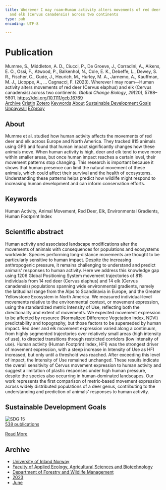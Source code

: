 ```yaml
---
title: Wherever I may roam—Human activity alters movements of red deer (Cervus elaphus)
  and elk (Cervus canadensis) across two continents
type: pub
encoding: UTF-8

---
```

<h1>Publication</h1>
<article id="csl-bib-container-5DCASJRT" class="csl-bib-container">
  <div class="csl-bib-body"> <div class="csl-entry">Mumme, S., Middleton, A. D., Ciucci, P., De Groeve, J., Corradini, A., Aikens, E. O., Ossi, F., Atwood, P., Balkenhol, N., Cole, E. K., Debeffe, L., Dewey, S. R., Fischer, C., Gude, J., Heurich, M., Hurley, M. A., Jarnemo, A., Kauffman, M. J., Licoppe, A., … Cagnacci, F. (2023). Wherever I may roam—Human activity alters movements of red deer (Cervus elaphus) and elk (Cervus canadensis) across two continents. <i>Global Change Biology</i>, <i>29</i>(20), 5788–5801. <a href="https://doi.org/10.1111/gcb.16769">https://doi.org/10.1111/gcb.16769</a></div> </div>
  <div class="csl-bib-buttons">
    <a href="#taxonomy-article-5DCASJRT" alt="archive" class="csl-bib-button">Archive</a>
    <a href="https://app.cristin.no/results/show.jsf?id=2157917" alt="Cristin" class="csl-bib-button">Cristin</a>
    <a href="http://zotero.org/groups/5881554/items/5DCASJRT" alt="Zotero" class="csl-bib-button">Zotero</a>
    <a href="#keywords-article-5DCASJRT" alt="keywords" class="csl-bib-button">Keywords</a>
    <a href="#about-article-5DCASJRT" alt="about_pub" class="csl-bib-button">About</a>
    <a href="#sdg-article-5DCASJRT" alt="sdg" class="csl-bib-button">Sustainable Development Goals</a>
    <a href="https://onlinelibrary.wiley.com/doi/pdfdirect/10.1111/gcb.16769" alt="Unpaywall" class="csl-bib-button">Unpaywall</a>
    <a href="https://onlinelibrary.wiley.com/doi/pdfdirect/10.1111/gcb.16769" alt="EZproxy" class="csl-bib-button">EZproxy</a>
  </div>
  <div id="csl-bib-meta-container-5DCASJRT"></div>
</article>
<div id="csl-bib-meta-5DCASJRT" class="csl-bib-meta">
  <article id="about-article-5DCASJRT" class="about_pub-article">
    <h1>About</h1>
    Mumme et al. studied how human activity affects the movements of red deer and elk across Europe and North America. They tracked 815 animals using GPS and found that human impact significantly changes how these animals move. When human activity is high, deer and elk tend to move more within smaller areas, but once human impact reaches a certain level, their movement patterns stop changing. This research is important because it shows that human presence can limit the natural movement of these animals, which could affect their survival and the health of ecosystems. Understanding these patterns helps predict how wildlife might respond to increasing human development and can inform conservation efforts.
  </article>
  <article id="keywords-article-5DCASJRT" class="keywords-article">
    <h1>Keywords</h1>
    Human Activity, Animal Movement, Red Deer, Elk, Environmental Gradients, Human Footprint Index
  </article>
  <article id="abstract-article-5DCASJRT" class="abstract-article">
    <h1>Scientific abstract</h1>
    Human activity and associated landscape modifications alter the movements of animals with consequences for populations and ecosystems worldwide. Species performing long‐distance movements are thought to be particularly sensitive to human impact. Despite the increasing anthropogenic pressure, it remains challenging to understand and predict animals' responses to human activity. Here we address this knowledge gap using 1206 Global Positioning System movement trajectories of 815 individuals from 14 red deer (Cervus elaphus) and 14 elk (Cervus canadensis) populations spanning wide environmental gradients, namely the latitudinal range from the Alps to Scandinavia in Europe, and the Greater Yellowstone Ecosystem in North America. We measured individual‐level movements relative to the environmental context, or movement expression, using the standardized metric Intensity of Use, reflecting both the directionality and extent of movements. We expected movement expression to be affected by resource (Normalized Difference Vegetation Index, NDVI) predictability and topography, but those factors to be superseded by human impact. Red deer and elk movement expression varied along a continuum, from highly segmented trajectories over relatively small areas (high intensity of use), to directed transitions through restricted corridors (low intensity of use). Human activity (Human Footprint Index, HFI) was the strongest driver of movement expression, with a steep increase in Intensity of Use as HFI increased, but only until a threshold was reached. After exceeding this level of impact, the Intensity of Use remained unchanged. These results indicate the overall sensitivity of Cervus movement expression to human activity and suggest a limitation of plastic responses under high human pressure, despite the species also occurring in human‐dominated landscapes. Our work represents the first comparison of metric‐based movement expression across widely distributed populations of a deer genus, contributing to the understanding and prediction of animals' responses to human activity.
  </article>
  <article id="sdg-article-5DCASJRT" class="sdg-article">
    <h1>Sustainable Development Goals</h1>
    <div class="sdg-container"><div id="sdg15" class="sdg">
        <img src="{{< params subfolder >}}images/sdg/sdg15_en.png" class="image" alt="SDG 15">
        <div class="sdg-overlay">
          <a href="{{< params subfolder >}}en/archive/?sdg=15#archive" class="sdg-publication-count"><span>538</span> publications</a>
          <p><a href="https://sdgs.un.org/goals/goal15" class="sdg-read-more">Read More</a></p>
        </div>
      </div></div>
  </article>
  <article id="taxonomy-article-5DCASJRT" class="taxonomy-article">
    <h1>Archive</h1>
    <ul>
      <li><a href="{{< params subfolder >}}en/archive/?key=3DCRN523">University of Inland Norway</a></li>
      <li><a href="{{< params subfolder >}}en/archive/?key=T77LXH6D">Faculty of Applied Ecology, Agricultural Sciences and Biotechnology</a></li>
      <li><a href="{{< params subfolder >}}en/archive/?key=7TRARPE3">Department of Forestry and Wildlife Management</a></li>
      <li><a href="{{< params subfolder >}}en/archive/?key=WXLLSUEU">2023</a></li>
      <li><a href="{{< params subfolder >}}en/archive/?key=ZJXQQM9B">June</a></li>
    </ul>
  </article>
</div>
